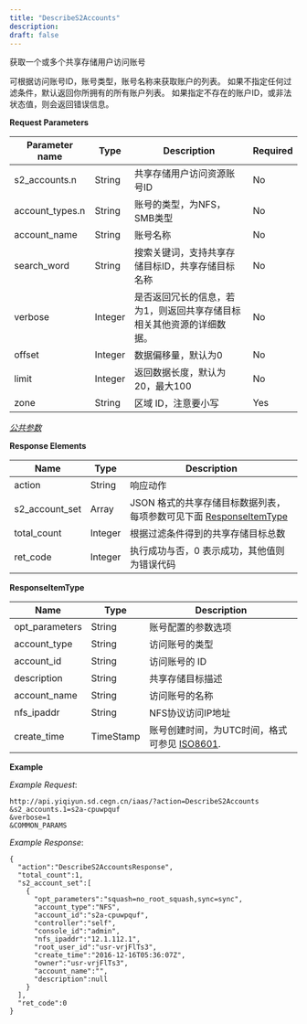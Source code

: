 ```yaml
---
title: "DescribeS2Accounts"
description: 
draft: false
---
```




获取一个或多个共享存储用户访问账号

可根据访问账号ID，账号类型，账号名称来获取账户的列表。 如果不指定任何过滤条件，默认返回你所拥有的所有账户列表。 如果指定不存在的账户ID，或非法状态值，则会返回错误信息。

**Request Parameters**

| Parameter name | Type | Description | Required |
| --- | --- | --- | --- |
| s2_accounts.n | String | 共享存储用户访问资源账号ID | No |
| account_types.n | String | 账号的类型，为NFS，SMB类型 | No |
| account_name | String | 账号名称 | No |
| search_word | String | 搜索关键词，支持共享存储目标ID，共享存储目标名称 | No |
| verbose | Integer | 是否返回冗长的信息，若为1，则返回共享存储目标相关其他资源的详细数据。 | No |
| offset | Integer | 数据偏移量，默认为0 | No |
| limit | Integer | 返回数据长度，默认为20，最大100 | No |
| zone | String | 区域 ID，注意要小写 | Yes |

[_公共参数_](../../../parameters/)

**Response Elements**

| Name | Type | Description |
| --- | --- | --- |
| action | String | 响应动作 |
| s2_account_set | Array | JSON 格式的共享存储目标数据列表，每项参数可见下面 [ResponseItemType](#responseitemtype) |
| total_count | Integer | 根据过滤条件得到的共享存储目标总数 |
| ret_code | Integer | 执行成功与否，0 表示成功，其他值则为错误代码 |

**ResponseItemType**

| Name | Type | Description |
| --- | --- | --- |
| opt_parameters | String | 账号配置的参数选项 |
| account_type | String | 访问账号的类型 |
| account_id | String | 访问账号的 ID |
| description | String | 共享存储目标描述 |
| account_name | String | 访问账号的名称 |
| nfs_ipaddr | String | NFS协议访问IP地址 |
| create_time | TimeStamp | 账号创建时间，为UTC时间，格式可参见 [ISO8601](http://www.w3.org/TR/NOTE-datetime). |

**Example**

_Example Request_:

```
http://api.yiqiyun.sd.cegn.cn/iaas/?action=DescribeS2Accounts
&s2_accounts.1=s2a-cpuwpquf
&verbose=1
&COMMON_PARAMS
```

_Example Response_:

```
{
  "action":"DescribeS2AccountsResponse",
  "total_count":1,
  "s2_account_set":[
    {
      "opt_parameters":"squash=no_root_squash,sync=sync",
      "account_type":"NFS",
      "account_id":"s2a-cpuwpquf",
      "controller":"self",
      "console_id":"admin",
      "nfs_ipaddr":"12.1.112.1",
      "root_user_id":"usr-vrjFlTs3",
      "create_time":"2016-12-16T05:36:07Z",
      "owner":"usr-vrjFlTs3",
      "account_name":"",
      "description":null
    }
  ],
  "ret_code":0
}
```
